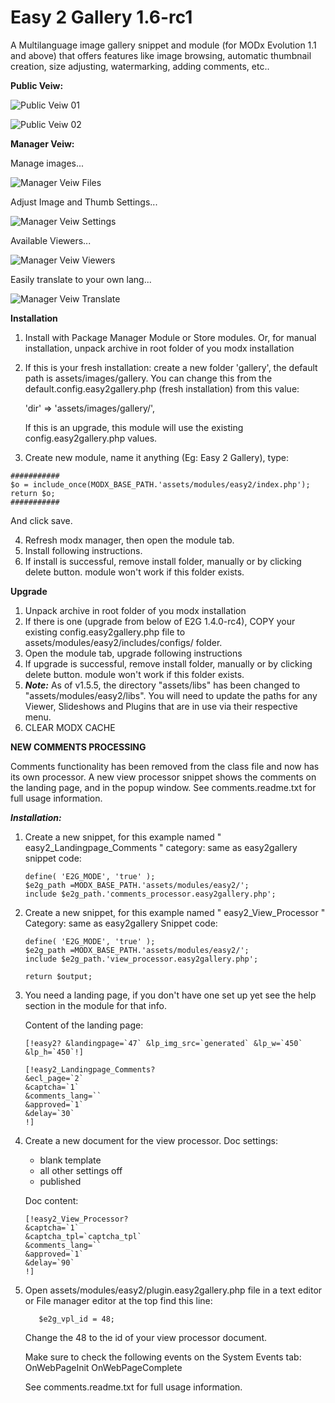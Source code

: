 # Easy 2 Gallery 1.6-rc1

A Multilanguage image gallery snippet and module (for MODx Evolution 1.1 and above) that offers features like image browsing, automatic thumbnail creation, size adjusting, watermarking, adding comments, etc..

**Public Veiw:**

![Public Veiw 01](https://raw.githubusercontent.com/risingisland/Easy-2-Gallery/1.6-rc1/Home-My-Evolution-Site-01.png)

![Public Veiw 02](https://raw.githubusercontent.com/risingisland/Easy-2-Gallery/1.6-rc1/Home-My-Evolution-Site-02.png)

**Manager Veiw:**


Manage images...

![Manager Veiw Files](https://raw.githubusercontent.com/risingisland/Easy-2-Gallery/1.6-rc1/Easy-2-Gallery-1.6-rc1-Files.png)

Adjust Image and Thumb Settings...

![Manager Veiw Settings](https://raw.githubusercontent.com/risingisland/Easy-2-Gallery/1.6-rc1/Easy-2-Gallery-1.6-rc1-Settings.png)

Available Viewers...

![Manager Veiw Viewers](https://raw.githubusercontent.com/risingisland/Easy-2-Gallery/1.6-rc1/Easy-2-Gallery-1.6-rc1-Viewer.png)

Easily translate to your own lang...

![Manager Veiw Translate](https://raw.githubusercontent.com/risingisland/Easy-2-Gallery/1.6-rc1/Easy-2-Gallery-1.6-rc1-Help.png)


**Installation**

1. Install with  Package Manager Module or Store modules.
   Or, for manual installation, unpack archive in root folder of you modx installation
2. If this is your fresh installation: create a new folder 'gallery', the default path is assets/images/gallery.
   You can change this from the default.config.easy2gallery.php (fresh installation) from this value:
   
   'dir' => 'assets/images/gallery/',
   
   If this is an upgrade, this module will use the existing config.easy2gallery.php values.
3. Create new module, name it anything (Eg: Easy 2 Gallery), type:
```
###########
$o = include_once(MODX_BASE_PATH.'assets/modules/easy2/index.php');
return $o;
###########
```
And click save.

4. Refresh modx manager, then open the module tab.
5. Install following instructions.
6. If install is successful, remove install folder, manually or by clicking delete button. module won't work if this folder exists.



**Upgrade**

1. Unpack archive in root folder of you modx installation
2. If there is one (upgrade from below of E2G 1.4.0-rc4), COPY your existing
            config.easy2gallery.php 
   file to 
            assets/modules/easy2/includes/configs/
   folder.
2. Open the module tab, upgrade following instructions
3. If upgrade is successful, remove install folder, manually or by clicking delete button. module won't work if this folder exists.
4. **_Note:_** As of v1.5.5, the directory "assets/libs" has been changed to "assets/modules/easy2/libs".
   You will need to update the paths for any Viewer, Slideshows and Plugins that are in use via their respective menu.  
5. CLEAR MODX CACHE


**NEW COMMENTS PROCESSING**

Comments functionality has been removed from the class file and now has its own processor.
A new view processor snippet shows the comments on the landing page, and in the popup window.
See comments.readme.txt for full usage information.

***Installation:***

1. Create a new snippet, for this example named " easy2_Landingpage_Comments "
   category: same as easy2gallery
   snippet code:
   ```
   define( 'E2G_MODE', 'true' );
   $e2g_path =MODX_BASE_PATH.'assets/modules/easy2/';
   include $e2g_path.'comments_processor.easy2gallery.php';
   ```

2. Create a new snippet, for this example named " easy2_View_Processor "
   Category: same as easy2gallery
   Snippet code:
   ```
   define( 'E2G_MODE', 'true' );
   $e2g_path =MODX_BASE_PATH.'assets/modules/easy2/';
   include $e2g_path.'view_processor.easy2gallery.php';

   return $output;
   ```

3. You need a landing page, if you don't have one set up yet see the help section in the module for that info.
   
   Content of the landing page:
    ```  
   [!easy2? &landingpage=`47` &lp_img_src=`generated` &lp_w=`450` &lp_h=`450`!]
   ```
   ```
   [!easy2_Landingpage_Comments?
   &ecl_page=`2`
   &captcha=`1`
   &comments_lang=``
   &approved=`1`
   &delay=`30`
   !]
   ```

4. Create a new document for the view processor.
   Doc settings:
     - blank template
     - all other settings off
     - published
   
   Doc content:
   ```
   [!easy2_View_Processor?
   &captcha=`1`
   &captcha_tpl=`captcha_tpl`
   &comments_lang=``
   &approved=`1`
   &delay=`90`
   !]
   ```

5. Open assets/modules/easy2/plugin.easy2gallery.php file in a text editor or
   File manager editor at the top find this line:
   ```
      $e2g_vpl_id = 48;
   ```
   Change the 48 to the id of your view processor document.
   
   Make sure to check the following events on the System Events tab:
      OnWebPageInit
      OnWebPageComplete

   See comments.readme.txt for full usage information.
